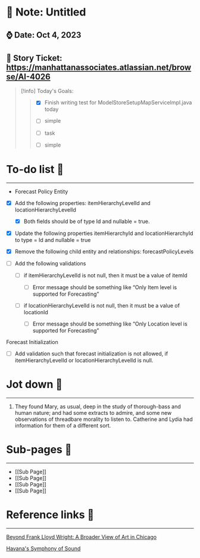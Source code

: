 # 🌱 Note: Untitled 
##  ⌚️ Date: Oct 4, 2023
##  🎫 Story Ticket: https://manhattanassociates.atlassian.net/browse/AI-4026

> [!info] Today's Goals:
> > 
> > - [x] Finish writing test for ModelStoreSetupMapServiceImpl.java today
> > - [ ] simple
> > - [ ] task
> > - [ ] simple
> > 
> >
> > 


# To-do list 📝
---

-  Forecast Policy Entity

- [x]  Add the following properties: itemHierarchyLevelId and locationHierarchyLevelId
    
    - [x]  Both fields should be of type Id and nullable = true.
        
- [x] Update the following properties itemHierarchyId and locationHierarchyId to type = Id and nullable = true
    
- [x] Remove the following child entity and relationships: forecastPolicyLevels
    
- [ ] Add the following validations
    
    - [ ]  if itemHierarchyLevelId is not null, then it must be a value of itemId
        
        - [ ]  Error message should be something like “Only Item level is supported for Forecasting”
            
    - [ ] if locationHierarchyLevelId is not null, then it must be a value of locationId
        
        - [ ]  Error message should be something like “Only Location level is supported for Forecasting”
            

Forecast Initialization

- [ ] Add validation such that forecast initialization is not allowed, if itemHierarchyLevelId or locationHierarchyLevelId is null.


# Jot down 📝 
---

1. They found Mary, as usual, deep in the study of thorough-bass and human nature; and had some extracts to admire, and some new observations of threadbare morality to listen to. Catherine and Lydia had information for them of a different sort.

  


# Sub-pages 📑

---
- [[Sub Page]]
- [[Sub Page]]
- [[Sub Page]]
- [[Sub Page]]

# Reference links 🔗
---

[Beyond Frank Lloyd Wright: A Broader View of Art in Chicago](https://www.nytimes.com/2018/03/08/arts/chicago-museums-art.html?rref=collection%2Fsectioncollection%2Ftravel)

  
[Havana's Symphony of Sound](https://www.nytimes.com/2018/03/12/travel/havana-cuba.html?rref=collection%2Fsectioncollection%2Ftravel)